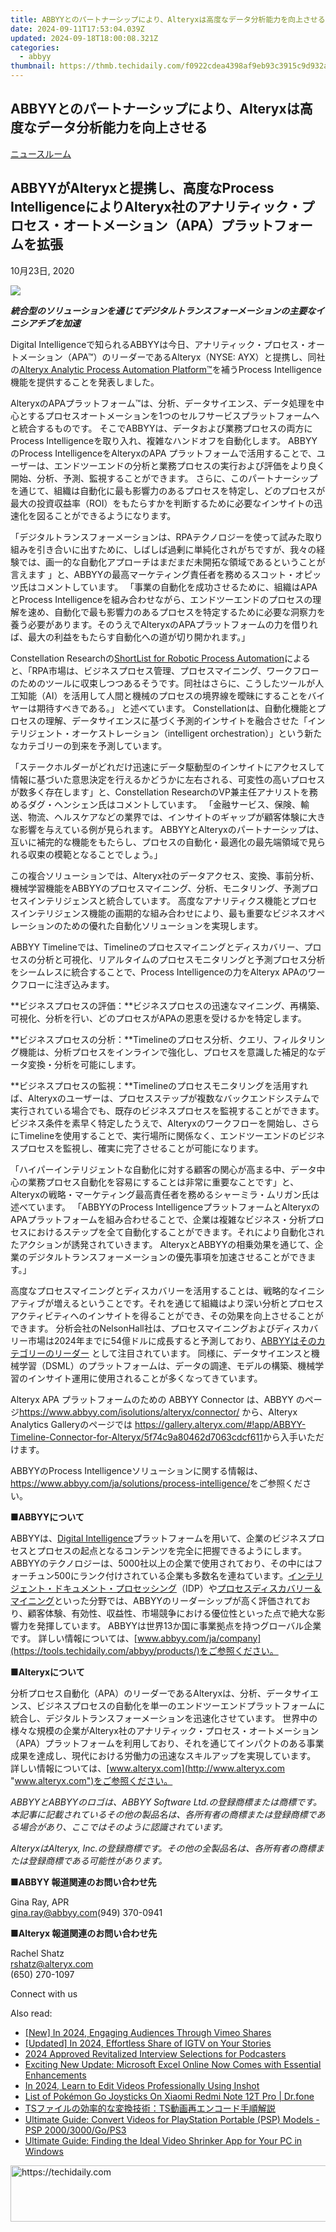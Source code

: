 ```yaml
---
title: ABBYYとのパートナーシップにより、Alteryxは高度なデータ分析能力を向上させる
date: 2024-09-11T17:53:04.039Z
updated: 2024-09-18T18:00:08.321Z
categories:
  - abbyy
thumbnail: https://thmb.techidaily.com/f0922cdea4398af9eb93c3915c9d932ac3a495368c2166a8e69e3bccbb692700.jpg
---
```


## ABBYYとのパートナーシップにより、Alteryxは高度なデータ分析能力を向上させる

[ニュースルーム](https://tools.techidaily.com/abbyy/products/)

## ABBYYがAlteryxと提携し、高度なProcess IntelligenceによりAlteryx社のアナリティック・プロセス・オートメーション（APA）プラットフォームを拡張

10月23日, 2020

![](https://content.abbyy.com/-/media/project/abbyy/abbyy/branchtemplates/shutterstock_1272462163_1296-x-729.jpg?h=729&iar=0&w=1296)

**_統合型のソリューションを通じてデジタルトランスフォーメーションの主要なイニシアチブを加速_**

  
Digital Intelligenceで知られるABBYYは今日、アナリティック・プロセス・オートメーション（APA™）のリーダーであるAlteryx（NYSE: AYX）と提携し、同社の[Alteryx Analytic Process Automation Platform™](https://www.alteryx.com/products/apa-platform "Alteryx Analytic Process Automation Platform™")を補うProcess Intelligence機能を提供することを発表しました。

  
AlteryxのAPAプラットフォーム™は、分析、データサイエンス、データ処理を中心とするプロセスオートメーションを1つのセルフサービスプラットフォームへと統合するものです。 そこでABBYYは、データおよび業務プロセスの両方にProcess Intelligenceを取り入れ、複雑なハンドオフを自動化します。 ABBYYのProcess IntelligenceをAlteryxのAPA プラットフォームで活用することで、ユーザーは、エンドツーエンドの分析と業務プロセスの実行および評価をより良く開始、分析、予測、監視することができます。 さらに、このパートナーシップを通じて、組織は自動化に最も影響力のあるプロセスを特定し、どのプロセスが最大の投資収益率（ROI）をもたらすかを判断するために必要なインサイトの迅速化を図ることができるようになります。

  
「デジタルトランスフォーメーションは、RPAテクノロジーを使って試みた取り組みを引き合いに出すために、しばしば過剰に単純化されがちですが、我々の経験では、画一的な自動化アプローチはまだまだ未開拓な領域であるということが言えます 」と、ABBYYの最高マーケティング責任者を務めるスコット・オピッツ氏はコメントしています。 「事業の自動化を成功させるために、組織はAPAとProcess Intelligenceを組み合わせながら、エンドツーエンドのプロセスの理解を速め、自動化で最も影響力のあるプロセスを特定するために必要な洞察力を養う必要があります。そのうえでAlteryxのAPAプラットフォームの力を借りれば、最大の利益をもたらす自動化への道が切り開かれます。」

  
Constellation Researchの[ShortList for Robotic Process Automation](https://www.constellationr.com/research/constellation-shortlist-robotic-process-automation-4 "ShortList for Robotic Process Automation")によると、「RPA市場は、ビジネスプロセス管理、プロセスマイニング、ワークフローのためのツールに収束しつつあるそうです。同社はさらに、こうしたツールが人工知能（AI）を活用して人間と機械のプロセスの境界線を曖昧にすることをバイヤーは期待すべきである。」 と述べています。 Constellationは、自動化機能とプロセスの理解、データサイエンスに基づく予測的インサイトを融合させた「インテリジェント・オーケストレーション（intelligent orchestration）」という新たなカテゴリーの到来を予測しています。

  
「ステークホルダーがどれだけ迅速にデータ駆動型のインサイトにアクセスして情報に基づいた意思決定を行えるかどうかに左右される、可変性の高いプロセスが数多く存在します」と、Constellation ResearchのVP兼主任アナリストを務めるダグ・ヘンシェン氏はコメントしています。 「金融サービス、保険、輸送、物流、ヘルスケアなどの業界では、インサイトのギャップが顧客体験に大きな影響を与えている例が見られます。 ABBYYとAlteryxのパートナーシップは、互いに補完的な機能をもたらし、プロセスの自動化・最適化の最先端領域で見られる収束の模範となることでしょう。」

  
この複合ソリューションでは、Alteryx社のデータアクセス、変換、事前分析、機械学習機能をABBYYのプロセスマイニング、分析、モニタリング、予測プロセスインテリジェンスと統合しています。 高度なアナリティクス機能とプロセスインテリジェンス機能の画期的な組み合わせにより、最も重要なビジネスオペレーションのための優れた自動化ソリューションを実現します。

  
ABBYY Timelineでは、Timelineのプロセスマイニングとディスカバリー、プロセスの分析と可視化、リアルタイムのプロセスモニタリングと予測プロセス分析をシームレスに統合することで、Process Intelligenceの力をAlteryx APAのワークフローに注ぎ込みます。

  
**ビジネスプロセスの評価：**ビジネスプロセスの迅速なマイニング、再構築、可視化、分析を行い、どのプロセスがAPAの恩恵を受けるかを特定します。

  
**ビジネスプロセスの分析：**Timelineのプロセス分析、クエリ、フィルタリング機能は、分析プロセスをインラインで強化し、プロセスを意識した補足的なデータ変換・分析を可能にします。

  
**ビジネスプロセスの監視：**Timelineのプロセスモニタリングを活用すれば、Alteryxのユーザーは、プロセスステップが複数なバックエンドシステムで実行されている場合でも、既存のビジネスプロセスを監視することができます。 ビジネス条件を素早く特定したうえで、Alteryxのワークフローを開始し、さらにTimelineを使用することで、実行場所に関係なく、エンドツーエンドのビジネスプロセスを監視し、確実に完了させることが可能になります。

  
「ハイパーインテリジェントな自動化に対する顧客の関心が高まる中、データ中心の業務プロセス自動化を容易にすることは非常に重要なことです」と、Alteryxの戦略・マーケティング最高責任者を務めるシャーミラ・ムリガン氏は述べています。 「ABBYYのProcess IntelligenceプラットフォームとAlteryxのAPAプラットフォームを組み合わせることで、企業は複雑なビジネス・分析プロセスにおけるステップを全て自動化することができます。それにより自動化されたアクションが誘発されていきます。 AlteryxとABBYYの相乗効果を通じて、企業のデジタルトランスフォーメーションの優先事項を加速させることができます。」

  
高度なプロセスマイニングとディスカバリーを活用することは、戦略的なイニシアティブが増えるということです。それを通じて組織はより深い分析とプロセスアクティビティへのインサイトを得ることができ、その効果を向上させることができます。 分析会社のNelsonHall社は、プロセスマイニングおよびディスカバリー市場は2024年までに54億ドルに成長すると予測しており、[ABBYYはそのカテゴリーのリーダー](https://tools.techidaily.com/abbyy/products/) として注目されています。 同様に、データサイエンスと機械学習（DSML）のプラットフォームは、データの調達、モデルの構築、機械学習のインサイト運用に使用されることが多くなってきています。

  
Alteryx APA プラットフォームのための ABBYY Connector は、ABBYY のページ<https://www.abbyy.com/isolutions/alteryx/connector/> から、Alteryx Analytics Galleryのページでは <https://gallery.alteryx.com/#!app/ABBYY-Timeline-Connector-for-Alteryx/5f74c9a80462d7063cdcf611>から入手いただけます。

  
ABBYYのProcess Intelligenceソリューションに関する情報は、<https://www.abbyy.com/ja/solutions/process-intelligence/>をご参照ください。

  
■**ABBYYについて**

ABBYYは、[Digital Intelligence](https://tools.techidaily.com/abbyy/products/)プラットフォームを用いて、企業のビジネスプロセスとプロセスの起点となるコンテンツを完全に把握できるようにします。 ABBYYのテクノロジーは、5000社以上の企業で使用されており、その中にはフォーチュン500にランク付けされている企業も多数名を連ねています。[インテリジェント・ドキュメント・プロセッシング](https://tools.techidaily.com/abbyy/products/)（IDP）や[プロセスディスカバリー＆マイニング](https://tools.techidaily.com/abbyy/products/)といった分野では、ABBYYのリーダーシップが高く評価されており、顧客体験、有効性、収益性、市場競争における優位性といった点で絶大な影響力を発揮しています。 ABBYYは世界13か国に事業拠点を持つグローバル企業です。 詳しい情報については、[www.abbyy.com/ja/company](https://tools.techidaily.com/abbyy/products/)をご参照ください。

  
■**Alteryxについて**

分析プロセス自動化（APA）のリーダーであるAlteryxは、分析、データサイエンス、ビジネスプロセスの自動化を単一のエンドツーエンドプラットフォームに統合し、デジタルトランスフォーメーションを迅速化させています。 世界中の様々な規模の企業がAlteryx社のアナリティック・プロセス・オートメーション（APA）プラットフォームを利用しており、それを通じてインパクトのある事業成果を達成し、現代における労働力の迅速なスキルアップを実現しています。 詳しい情報については、[www.alteryx.com](http://www.alteryx.com "www.alteryx.com")をご参照ください。

  
_ABBYYとABBYYのロゴは、ABBYY Software Ltd.の登録商標または商標です。本記事に記載されているその他の製品名は、各所有者の商標または登録商標である場合があり、ここではそのように認識されています。_

_AlteryxはAlteryx, Inc.の登録商標です。その他の全製品名は、各所有者の商標または登録商標である可能性があります。_

  
■**ABBYY 報道関連のお問い合わせ先**

Gina Ray, APR  
[gina.ray@abbyy.com](https://tools.techidaily.com/abbyy/products/)(949) 370-0941

■**Alteryx 報道関連のお問い合わせ先**

Rachel Shatz  
[rshatz@alteryx.com](https://tools.techidaily.com/abbyy/products/)  
(650) 270-1097

Connect with us

<ins class="adsbygoogle"
     style="display:block"
     data-ad-format="autorelaxed"
     data-ad-client="ca-pub-7571918770474297"
     data-ad-slot="1223367746"></ins>

<ins class="adsbygoogle"
     style="display:block"
     data-ad-client="ca-pub-7571918770474297"
     data-ad-slot="8358498916"
     data-ad-format="auto"
     data-full-width-responsive="true"></ins>

<span class="atpl-alsoreadstyle">Also read:</span>
<div><ul>
<li><a href="https://vimeo-videos.techidaily.com/new-in-2024-engaging-audiences-through-vimeo-shares/"><u>[New] In 2024, Engaging Audiences Through Vimeo Shares</u></a></li>
<li><a href="https://instagram-videos.techidaily.com/updated-in-2024-effortless-share-of-igtv-on-your-stories/"><u>[Updated] In 2024, Effortless Share of IGTV on Your Stories</u></a></li>
<li><a href="https://extra-approaches.techidaily.com/2024-approved-revitalized-interview-selections-for-podcasters/"><u>2024 Approved Revitalized Interview Selections for Podcasters</u></a></li>
<li><a href="https://win-solutions.techidaily.com/exciting-new-update-microsoft-excel-online-now-comes-with-essential-enhancements/"><u>Exciting New Update: Microsoft Excel Online Now Comes with Essential Enhancements</u></a></li>
<li><a href="https://some-guidance.techidaily.com/in-2024-learn-to-edit-videos-professionally-using-inshot/"><u>In 2024, Learn to Edit Videos Professionally Using Inshot</u></a></li>
<li><a href="https://change-location.techidaily.com/list-of-pokemon-go-joysticks-on-xiaomi-redmi-note-12t-pro-drfone-by-drfone-virtual-android/"><u>List of Pokémon Go Joysticks On Xiaomi Redmi Note 12T Pro | Dr.fone</u></a></li>
<li><a href="https://discover-advanced.techidaily.com/tsts/"><u>TSファイルの効率的な変換技術：TS動画再エンコード手順解説</u></a></li>
<li><a href="https://discover-advanced.techidaily.com/ultimate-guide-convert-videos-for-playstation-portable-psp-models-psp-20003000gops3/"><u>Ultimate Guide: Convert Videos for PlayStation Portable (PSP) Models - PSP 2000/3000/Go/PS3</u></a></li>
<li><a href="https://discover-advanced.techidaily.com/ultimate-guide-finding-the-ideal-video-shrinker-app-for-your-pc-in-windows/"><u>Ultimate Guide: Finding the Ideal Video Shrinker App for Your PC in Windows</u></a></li>
</ul></div>

<!-- affiliate ads begin -->
<a href="https://appsumo.8odi.net/c/5597632/2111965/7443" target="_top" id="2111965">
  <img src="//a.impactradius-go.com/display-ad/7443-2111965" border="0" alt="https://techidaily.com" width="728" height="90"/>
</a>
<img height="0" width="0" src="https://appsumo.8odi.net/i/5597632/2111965/7443" style="position:absolute;visibility:hidden;" border="0" />
<!-- affiliate ads end -->

